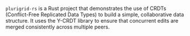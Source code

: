 `plurigrid-rs` is a Rust project that demonstrates the use of CRDTs (Conflict-Free Replicated Data Types) to build a simple, collaborative data structure. It uses the Y-CRDT library to ensure that concurrent edits are merged consistently across multiple peers.
